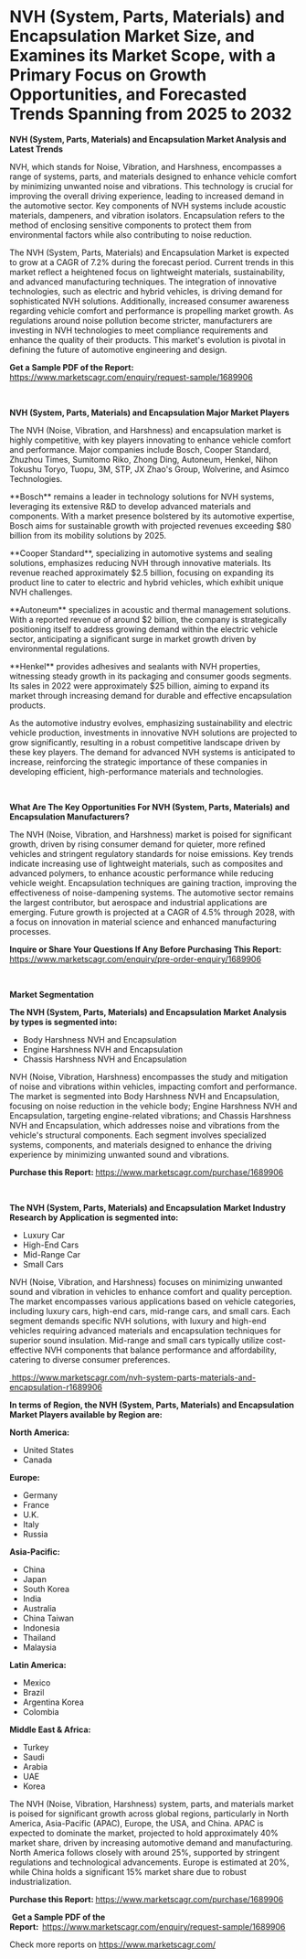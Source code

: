 <p><h1>NVH (System, Parts, Materials) and Encapsulation Market Size, and Examines its Market Scope, with a Primary Focus on Growth Opportunities, and Forecasted Trends Spanning from 2025 to 2032</h1></p><p><strong>NVH (System, Parts, Materials) and Encapsulation Market Analysis and Latest Trends</strong></p>
<p><p>NVH, which stands for Noise, Vibration, and Harshness, encompasses a range of systems, parts, and materials designed to enhance vehicle comfort by minimizing unwanted noise and vibrations. This technology is crucial for improving the overall driving experience, leading to increased demand in the automotive sector. Key components of NVH systems include acoustic materials, dampeners, and vibration isolators. Encapsulation refers to the method of enclosing sensitive components to protect them from environmental factors while also contributing to noise reduction.</p><p>The NVH (System, Parts, Materials) and Encapsulation Market is expected to grow at a CAGR of 7.2% during the forecast period. Current trends in this market reflect a heightened focus on lightweight materials, sustainability, and advanced manufacturing techniques. The integration of innovative technologies, such as electric and hybrid vehicles, is driving demand for sophisticated NVH solutions. Additionally, increased consumer awareness regarding vehicle comfort and performance is propelling market growth. As regulations around noise pollution become stricter, manufacturers are investing in NVH technologies to meet compliance requirements and enhance the quality of their products. This market's evolution is pivotal in defining the future of automotive engineering and design.</p></p>
<p><strong>Get a Sample PDF of the Report:&nbsp;</strong> <a href="https://www.marketscagr.com/enquiry/request-sample/1689906?utm_campaign=1868&utm_medium=2&utm_source=Github&utm_content=ia&utm_term=07012025&utm_id=nvh-system-parts-materials-and-encapsulation">https://www.marketscagr.com/enquiry/request-sample/1689906</a></p>
<p>&nbsp;</p>
<p><strong>NVH (System, Parts, Materials) and Encapsulation Major Market Players</strong></p>
<p><p>The NVH (Noise, Vibration, and Harshness) and encapsulation market is highly competitive, with key players innovating to enhance vehicle comfort and performance. Major companies include Bosch, Cooper Standard, Zhuzhou Times, Sumitomo Riko, Zhong Ding, Autoneum, Henkel, Nihon Tokushu Toryo, Tuopu, 3M, STP, JX Zhao's Group, Wolverine, and Asimco Technologies.</p><p>**Bosch** remains a leader in technology solutions for NVH systems, leveraging its extensive R&D to develop advanced materials and components. With a market presence bolstered by its automotive expertise, Bosch aims for sustainable growth with projected revenues exceeding $80 billion from its mobility solutions by 2025.</p><p>**Cooper Standard**, specializing in automotive systems and sealing solutions, emphasizes reducing NVH through innovative materials. Its revenue reached approximately $2.5 billion, focusing on expanding its product line to cater to electric and hybrid vehicles, which exhibit unique NVH challenges.</p><p>**Autoneum** specializes in acoustic and thermal management solutions. With a reported revenue of around $2 billion, the company is strategically positioning itself to address growing demand within the electric vehicle sector, anticipating a significant surge in market growth driven by environmental regulations.</p><p>**Henkel** provides adhesives and sealants with NVH properties, witnessing steady growth in its packaging and consumer goods segments. Its sales in 2022 were approximately $25 billion, aiming to expand its market through increasing demand for durable and effective encapsulation products.</p><p>As the automotive industry evolves, emphasizing sustainability and electric vehicle production, investments in innovative NVH solutions are projected to grow significantly, resulting in a robust competitive landscape driven by these key players. The demand for advanced NVH systems is anticipated to increase, reinforcing the strategic importance of these companies in developing efficient, high-performance materials and technologies.</p></p>
<p>&nbsp;</p>
<p><strong>What Are The Key Opportunities For NVH (System, Parts, Materials) and Encapsulation Manufacturers?</strong></p>
<p><p>The NVH (Noise, Vibration, and Harshness) market is poised for significant growth, driven by rising consumer demand for quieter, more refined vehicles and stringent regulatory standards for noise emissions. Key trends indicate increasing use of lightweight materials, such as composites and advanced polymers, to enhance acoustic performance while reducing vehicle weight. Encapsulation techniques are gaining traction, improving the effectiveness of noise-dampening systems. The automotive sector remains the largest contributor, but aerospace and industrial applications are emerging. Future growth is projected at a CAGR of 4.5% through 2028, with a focus on innovation in material science and enhanced manufacturing processes.</p></p>
<p><strong>Inquire or Share Your Questions If Any Before Purchasing This Report:</strong> <a href="https://www.marketscagr.com/enquiry/pre-order-enquiry/1689906?utm_campaign=1868&utm_medium=2&utm_source=Github&utm_content=ia&utm_term=07012025&utm_id=nvh-system-parts-materials-and-encapsulation">https://www.marketscagr.com/enquiry/pre-order-enquiry/1689906</a></p>
<p>&nbsp;</p>
<p><strong>Market Segmentation</strong></p>
<p><strong>The NVH (System, Parts, Materials) and Encapsulation Market Analysis by types is segmented into:</strong></p>
<p><ul><li>Body Harshness NVH and Encapsulation</li><li>Engine Harshness NVH and Encapsulation</li><li>Chassis Harshness NVH and Encapsulation</li></ul></p>
<p><p>NVH (Noise, Vibration, Harshness) encompasses the study and mitigation of noise and vibrations within vehicles, impacting comfort and performance. The market is segmented into Body Harshness NVH and Encapsulation, focusing on noise reduction in the vehicle body; Engine Harshness NVH and Encapsulation, targeting engine-related vibrations; and Chassis Harshness NVH and Encapsulation, which addresses noise and vibrations from the vehicle's structural components. Each segment involves specialized systems, components, and materials designed to enhance the driving experience by minimizing unwanted sound and vibrations.</p></p>
<p><strong>Purchase this Report:&nbsp;</strong><a href="https://www.marketscagr.com/purchase/1689906?utm_campaign=1868&utm_medium=2&utm_source=Github&utm_content=ia&utm_term=07012025&utm_id=nvh-system-parts-materials-and-encapsulation">https://www.marketscagr.com/purchase/1689906</a></p>
<p>&nbsp;</p>
<p><strong>The NVH (System, Parts, Materials) and Encapsulation Market Industry Research by Application is segmented into:</strong></p>
<p><ul><li>Luxury Car</li><li>High-End Cars</li><li>Mid-Range Car</li><li>Small Cars</li></ul></p>
<p><p>NVH (Noise, Vibration, and Harshness) focuses on minimizing unwanted sound and vibration in vehicles to enhance comfort and quality perception. The market encompasses various applications based on vehicle categories, including luxury cars, high-end cars, mid-range cars, and small cars. Each segment demands specific NVH solutions, with luxury and high-end vehicles requiring advanced materials and encapsulation techniques for superior sound insulation. Mid-range and small cars typically utilize cost-effective NVH components that balance performance and affordability, catering to diverse consumer preferences.</p></p>
<p><a href="https://www.marketscagr.com/nvh-system-parts-materials-and-encapsulation-r1689906?utm_campaign=1868&utm_medium=2&utm_source=Github&utm_content=ia&utm_term=07012025&utm_id=nvh-system-parts-materials-and-encapsulation">&nbsp;https://www.marketscagr.com/nvh-system-parts-materials-and-encapsulation-r1689906</a></p>
<p><strong>In terms of Region, the NVH (System, Parts, Materials) and Encapsulation Market Players available by Region are:</strong></p>
<p>
    <p> <strong> North America: </strong>
        <ul>
            <li>United States</li>
            <li>Canada</li>
        </ul>
        </p> 
    <p> <strong> Europe: </strong>
        <ul>
            <li>Germany</li>
            <li>France</li>
            <li>U.K.</li>
            <li>Italy</li>
            <li>Russia</li>
        </ul>
        </p> 
    <p> <strong> Asia-Pacific: </strong>
        <ul>
            <li>China</li>
            <li>Japan</li>
            <li>South Korea</li>
            <li>India</li>
            <li>Australia</li>
            <li>China Taiwan</li>
            <li>Indonesia</li>
            <li>Thailand</li>
            <li>Malaysia</li>
        </ul>
        </p> 
    <p> <strong> Latin America: </strong>
        <ul>
            <li>Mexico</li>
            <li>Brazil</li>
            <li>Argentina Korea</li>
            <li>Colombia</li>
        </ul>
        </p> 
    <p> <strong> Middle East & Africa: </strong>
        <ul>
            <li>Turkey</li>
            <li>Saudi</li>
            <li>Arabia</li>
            <li>UAE</li>
            <li>Korea</li>
        </ul>
    </p>
    </p>
<p><p>The NVH (Noise, Vibration, Harshness) system, parts, and materials market is poised for significant growth across global regions, particularly in North America, Asia-Pacific (APAC), Europe, the USA, and China. APAC is expected to dominate the market, projected to hold approximately 40% market share, driven by increasing automotive demand and manufacturing. North America follows closely with around 25%, supported by stringent regulations and technological advancements. Europe is estimated at 20%, while China holds a significant 15% market share due to robust industrialization.</p></p>
<p><strong>Purchase this Report: </strong><a href="https://www.marketscagr.com/purchase/1689906?utm_campaign=1868&utm_medium=2&utm_source=Github&utm_content=ia&utm_term=07012025&utm_id=nvh-system-parts-materials-and-encapsulation">https://www.marketscagr.com/purchase/1689906</a></p>
<p>&nbsp;<strong>Get a Sample PDF of the Report:&nbsp;&nbsp;</strong><a href="https://www.marketscagr.com/enquiry/request-sample/1689906?utm_campaign=1868&utm_medium=2&utm_source=Github&utm_content=ia&utm_term=07012025&utm_id=nvh-system-parts-materials-and-encapsulation">https://www.marketscagr.com/enquiry/request-sample/1689906</a></p>
<p><strong></strong></p>
<p>Check more reports on <a href="https://www.marketscagr.com/?utm_campaign=1868&utm_medium=2&utm_source=Github&utm_content=ia&utm_term=07012025&utm_id=nvh-system-parts-materials-and-encapsulation">https://www.marketscagr.com/</a></p>